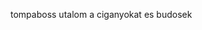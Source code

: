 tompaboss utalom a ciganyokat es budosek

<!---
T0mpaDzsonsz/T0mpaDzsonsz is a ✨ special ✨ repository because its `README.md` (this file) appears on your GitHub profile.
You can click the Preview link to take a look at your changes.
--->

